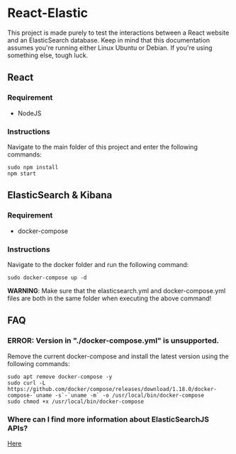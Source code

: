 # React-Elastic
This project is made purely to test the interactions between a React website and an ElasticSearch database. Keep in mind that this documentation assumes you're running either Linux Ubuntu or Debian. If you're using something else, tough luck.

## React

### Requirement
* NodeJS

### Instructions
Navigate to the main folder of this project and enter the following commands:
```
sudo npm install
npm start
```

## ElasticSearch & Kibana

### Requirement
* docker-compose

### Instructions
Navigate to the docker folder and run the following command:
```
sudo docker-compose up -d
```
**WARNING**: Make sure that the elasticsearch.yml and docker-compose.yml files are both in the same folder when executing the above command!

## FAQ
### ERROR: Version in "./docker-compose.yml" is unsupported.
Remove the current docker-compose and install the latest version using the following commands:
```
sudo apt remove docker-compose -y
sudo curl -L https://github.com/docker/compose/releases/download/1.18.0/docker-compose-`uname -s`-`uname -m` -o /usr/local/bin/docker-compose
sudo chmod +x /usr/local/bin/docker-compose
```

### Where can I find more information about ElasticSearchJS APIs?
[Here](https://www.elastic.co/guide/en/elasticsearch/client/javascript-api/current/api-reference.html)
